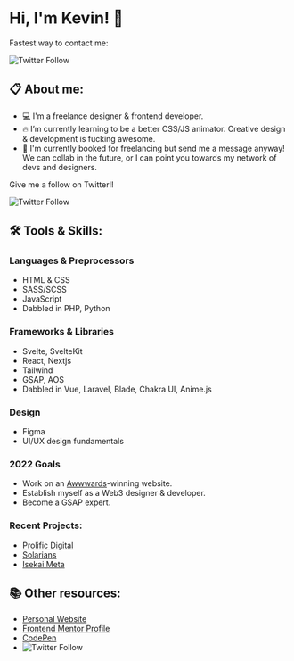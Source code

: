 # Hi, I'm Kevin! 👋

Fastest way to contact me:

![Twitter Follow](https://img.shields.io/twitter/follow/kvncnls?style=social)


## 📋 About me:
- 💻 I'm a freelance designer & frontend developer.
- 🔥 I’m currently learning to be a better CSS/JS animator. Creative design & development is fucking awesome.
- 💼 I'm currently booked for freelancing but send me a message anyway! We can collab in the future, or I can point you towards my network of devs and designers.

Give me a follow on Twitter!!

![Twitter Follow](https://img.shields.io/twitter/follow/kvncnls?style=social)

## 🛠 Tools & Skills:

### Languages & Preprocessors
- HTML & CSS
- SASS/SCSS
- JavaScript
- Dabbled in PHP, Python

### Frameworks & Libraries
- Svelte, SvelteKit
- React, Nextjs
- Tailwind
- GSAP, AOS
- Dabbled in Vue, Laravel, Blade, Chakra UI, Anime.js

### Design
- Figma
- UI/UX design fundamentals

### 2022 Goals
- Work on an [Awwwards](https://www.awwwards.com/)-winning website.
- Establish myself as a Web3 designer & developer.
- Become a GSAP expert.

### Recent Projects:
- [Prolific Digital](https://www.prolificdigital.com)
- [Solarians](https://www.solarians.click)
- [Isekai Meta](https://www.isekaimeta.com) 

## 📚 Other resources:
- [Personal Website](https://www.kevincanlas.com/)
- [Frontend Mentor Profile](https://www.frontendmentor.io/profile/kvncnls)
- [CodePen](https://codepen.io/kvncnls)
- ![Twitter Follow](https://img.shields.io/twitter/follow/kvncnls?style=social)

